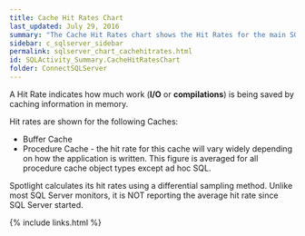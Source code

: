 ```yaml
---
title: Cache Hit Rates Chart
last_updated: July 29, 2016
summary: "The Cache Hit Rates chart shows the Hit Rates for the main SQL Server caches."
sidebar: c_sqlserver_sidebar
permalink: sqlserver_chart_cachehitrates.html
id: SQLActivity_Summary.CacheHitRatesChart
folder: ConnectSQLServer
---
```




A Hit Rate indicates how much work (**I/O** or **compilations**) is being saved by caching information in memory.

Hit rates are shown for the following Caches:

* Buffer Cache
* Procedure Cache - the hit rate for this cache will vary widely depending on how the application is written. This figure is averaged for all procedure cache object types except ad hoc SQL.

Spotlight calculates its hit rates using a differential sampling method. Unlike most SQL Server monitors, it is NOT reporting the average hit rate since SQL Server started.


{% include links.html %}
